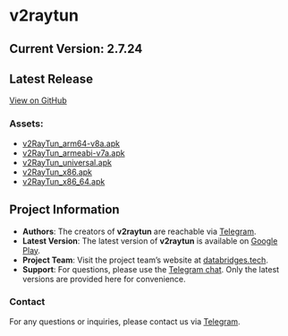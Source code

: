 # v2raytun
## Current Version: 2.7.24

## Latest Release
[View on GitHub](https://github.com/DigneZzZ/v2raytun/releases/latest)

### Assets:
- [v2RayTun_arm64-v8a.apk](https://github.com/DigneZzZ/v2raytun/releases/latest/download/v2RayTun_arm64-v8a.apk)
- [v2RayTun_armeabi-v7a.apk](https://github.com/DigneZzZ/v2raytun/releases/latest/download/v2RayTun_armeabi-v7a.apk)
- [v2RayTun_universal.apk](https://github.com/DigneZzZ/v2raytun/releases/latest/download/v2RayTun_universal.apk)
- [v2RayTun_x86.apk](https://github.com/DigneZzZ/v2raytun/releases/latest/download/v2RayTun_x86.apk)
- [v2RayTun_x86_64.apk](https://github.com/DigneZzZ/v2raytun/releases/latest/download/v2RayTun_x86_64.apk)

## Project Information
- **Authors**: The creators of **v2raytun** are reachable via [Telegram](https://t.me/v2raytun).
- **Latest Version**: The latest version of **v2raytun** is available on [Google Play](https://play.google.com/store/apps/details?id=com.v2raytun.android).
- **Project Team**: Visit the project team’s website at [databridges.tech](https://databridges.tech).
- **Support**: For questions, please use the [Telegram chat](https://t.me/v2raytun). Only the latest versions are provided here for convenience.

### Contact
For any questions or inquiries, please contact us via [Telegram](https://t.me/v2raytun).

